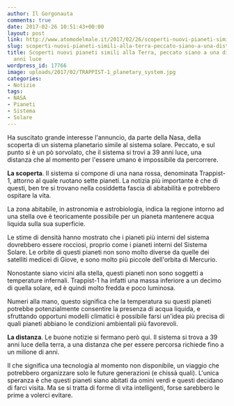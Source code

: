 ```yaml
---
author: Il Gorgonauta
comments: true
date: 2017-02-26 10:51:43+00:00
layout: post
link: http://www.atomodelmale.it/2017/02/26/scoperti-nuovi-pianeti-simili-alla-terra-peccato-siano-a-una-distanza-di-39-anni-luce/
slug: scoperti-nuovi-pianeti-simili-alla-terra-peccato-siano-a-una-distanza-di-39-anni-luce
title: Scoperti nuovi pianeti simili alla Terra, peccato siano a una distanza di 39
  anni luce
wordpress_id: 17766
image: uploads/2017/02/TRAPPIST-1_planetary_system.jpg
categories:
- Notizie
tags:
- NASA
- Pianeti
- Sistema
- Solare
---
```


Ha suscitato grande interesse l'annuncio, da parte della Nasa, della scoperta di un sistema planetario simile al sistema solare. Peccato, e sul punto si è un pò sorvolato, che il sistema si trovi a 39 anni luce, una distanza che al momento per l'essere umano è impossibile da percorrere.

**La scoperta**. Il sistema si compone di una nana rossa, denominata Trappist-1, attorno al quale ruotano sette pianeti. La notizia più importante è che di questi, ben tre si trovano nella cosiddetta fascia di abitabilità e potrebbero ospitare la vita.

La zona abitabile, in astronomia e astrobiologia, indica la regione intorno ad una stella ove è teoricamente possibile per un pianeta mantenere acqua liquida sulla sua superficie.

Le stime di densità hanno mostrato che i pianeti più interni del sistema dovrebbero essere rocciosi, proprio come i pianeti interni del Sistema Solare. Le orbite di questi pianeti non sono molto diverse da quelle dei satelliti medicei di Giove, e sono molto più piccole dell'orbita di Mercurio.

Nonostante siano vicini alla stella, questi pianeti non sono soggetti a temperature infernali. Trappist-1 ha infatti una massa inferiore a un decimo di quella solare, ed è quindi molto fredda e poco luminosa.

Numeri alla mano, questo significa che la temperatura su questi pianeti potrebbe potenzialmente consentire la presenza di acqua liquida, e sfruttando opportuni modelli climatici è possibile farsi un'idea più precisa di quali pianeti abbiano le condizioni ambientali più favorevoli.

**La distanza**. Le buone notizie si fermano però qui. Il sistema si trova a 39 anni luce della terra, a una distanza che per essere percorsa richiede fino a un milione di anni.

Il che significa una tecnologia al momento non disponibile, un viaggio che potrebbero organizzare solo le future generazioni (e chissà quali). L'unica speranza è che questi pianeti siano abitati da omini verdi e questi decidano di farci visita. Ma se si tratta di forme di vita intelligenti, forse sarebbero le prime a volerci evitare.
